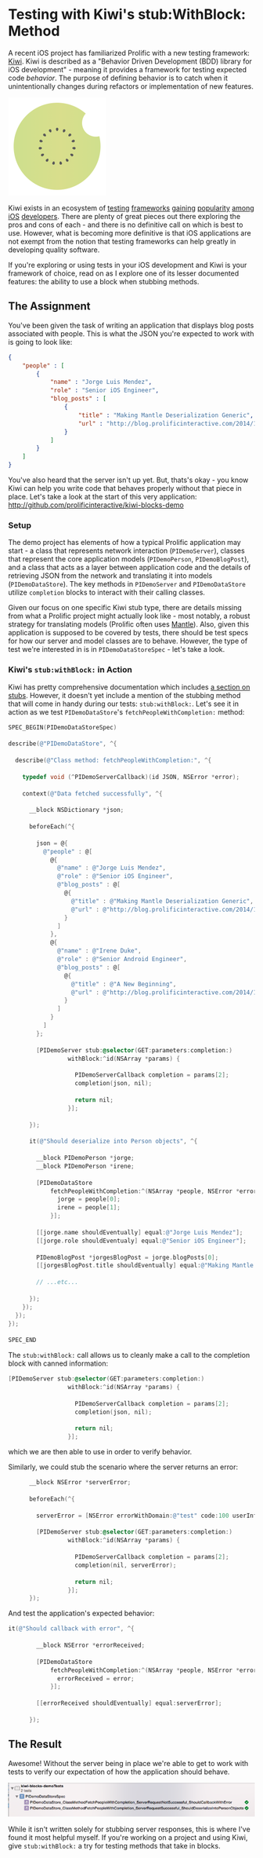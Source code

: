# Testing with Kiwi's stub:WithBlock: Method

A recent iOS project has familiarized Prolific with a new testing framework: [Kiwi](https://github.com/kiwi-bdd/Kiwi). Kiwi is described as a "Behavior Driven Development (BDD) library for iOS development" - meaning it provides a framework for testing expected code _behavior_. The purpose of defining behavior is to catch when it unintentionally changes during refactors or implementation of new features. 

![Kiwi logo](https://raw.githubusercontent.com/prolificinteractive/kiwi-blocks-demo/master/images/kiwi1.png?token=AFNCYUL2upZ84VdVqUqJ4y-qWlqbiCdAks5Vev7kwA%3D%3D "Kiwi logo")

Kiwi exists in an ecosystem of [testing](https://developer.apple.com/library/ios/documentation/DeveloperTools/Conceptual/testing_with_xcode/Introduction/Introduction.html) [frameworks](https://github.com/specta/specta) [gaining](https://github.com/kif-framework/KIF) [popularity](https://github.com/calabash/calabash-ios) [among](https://github.com/facebook/ios-snapshot-test-case) [iOS](https://github.com/pivotal/cedar) [developers](https://github.com/Quick/Quick). There are plenty of great pieces out there exploring the pros and cons of each - and there is no definitive call on which is best to use. However, what is becoming more definitive is that iOS applications are not exempt from the notion that testing frameworks can help greatly in developing quality software. 

If you're exploring or using tests in your iOS development and Kiwi is your framework of choice, read on as I explore one of its lesser documented features: the ability to use a block when stubbing methods.

## The Assignment

You've been given the task of writing an application that displays blog posts associated with people. This is what the JSON you're expected to work with is going to look like:

``` JSON
{
	"people" : [
		{
			"name" : "Jorge Luis Mendez",
			"role" : "Senior iOS Engineer",
			"blog_posts" : [
				{
					"title" : "Making Mantle Deserialization Generic",
					"url" : "http://blog.prolificinteractive.com/2014/12/15/making-mantle-deserialization-generic/"
				}
			]
		}
	]
}
```

You've also heard that the server isn't up yet. But, thats's okay - you know Kiwi can help you write code that behaves properly without that piece in place. Let's take a look at the start of this very application: http://github.com/prolificinteractive/kiwi-blocks-demo

### Setup

The demo project has elements of how a typical Prolific application may start - a class that represents network interaction (`PIDemoServer`), classes that represent the core application models (`PIDemoPerson`, `PIDemoBlogPost`), and a class that acts as a layer between application code and the details of retrieving JSON from the network and translating it into models (`PIDemoDataStore`). The key methods in `PIDemoServer` and `PIDemoDataStore` utilize `completion` blocks to interact with their calling classes. 

Given our focus on one specific Kiwi stub type, there are details missing from what a Prolific project might actually look like - most notably, a robust strategy for translating models (Prolific often uses [Mantle](http://blog.prolificinteractive.com/2014/12/15/making-mantle-deserialization-generic/)). Also, given this application is supposed to be covered by tests, there should be test specs for how our server and model classes are to behave. However, the type of test we're interested in is in `PIDemoDataStoreSpec` - let's take a look.

### Kiwi's `stub:withBlock:` in Action

Kiwi has pretty comprehensive documentation which includes [a section on stubs](https://github.com/kiwi-bdd/Kiwi/wiki/Mocks-and-Stubs#stubs). However, it doesn't yet include a mention of the stubbing method that will come in handy during our tests: `stub:withBlock:`. Let's see it in action as we test `PIDemoDataStore`'s `fetchPeopleWithCompletion:` method:

``` objective-c
SPEC_BEGIN(PIDemoDataStoreSpec)

describe(@"PIDemoDataStore", ^{

  describe(@"Class method: fetchPeopleWithCompletion:", ^{

    typedef void (^PIDemoServerCallback)(id JSON, NSError *error);

    context(@"Data fetched successfully", ^{

      __block NSDictionary *json;

      beforeEach(^{

        json = @{
          @"people" : @[
            @{
              @"name" : @"Jorge Luis Mendez",
              @"role" : @"Senior iOS Engineer",
              @"blog_posts" : @[
                @{
                  @"title" : @"Making Mantle Deserialization Generic",
                  @"url" : @"http://blog.prolificinteractive.com/2014/12/15/making-mantle-deserialization-generic/"
                }              
              ]
            },
            @{
              @"name" : @"Irene Duke",
              @"role" : @"Senior Android Engineer",
              @"blog_posts" : @[
                @{
                  @"title" : @"A New Beginning",
                  @"url" : @"http://blog.prolificinteractive.com/2014/11/19/new-beginning/"
                }
              ]
            }
          ]
        };

        [PIDemoServer stub:@selector(GET:parameters:completion:)
                 withBlock:^id(NSArray *params) {

                   PIDemoServerCallback completion = params[2];
                   completion(json, nil);

                   return nil;
                 }];

      });

      it(@"Should deserialize into Person objects", ^{

        __block PIDemoPerson *jorge;
        __block PIDemoPerson *irene;

        [PIDemoDataStore
            fetchPeopleWithCompletion:^(NSArray *people, NSError *error) {
              jorge = people[0];
              irene = people[1];
            }];

        [[jorge.name shouldEventually] equal:@"Jorge Luis Mendez"];
        [[jorge.role shouldEventualy] equal:@"Senior iOS Engineer"];

        PIDemoBlogPost *jorgesBlogPost = jorge.blogPosts[0];
        [[jorgesBlogPost.title shouldEventually] equal:@"Making Mantle Deserialization Generic"];
        
        // ...etc...

      });
    });
  });
});

SPEC_END
```

The `stub:withBlock:` call allows us to cleanly make a call to the completion block with canned information:

``` objective-c
[PIDemoServer stub:@selector(GET:parameters:completion:)
                 withBlock:^id(NSArray *params) {

                   PIDemoServerCallback completion = params[2];
                   completion(json, nil);

                   return nil;
                 }];
```

which we are then able to use in order to verify behavior.

Similarly, we could stub the scenario where the server returns an error:
``` objective-c
      __block NSError *serverError;

      beforeEach(^{

        serverError = [NSError errorWithDomain:@"test" code:100 userInfo:@{ @"user" : @"info" }];

        [PIDemoServer stub:@selector(GET:parameters:completion:)
                 withBlock:^id(NSArray *params) {

                   PIDemoServerCallback completion = params[2];
                   completion(nil, serverError);

                   return nil;
                 }];
      });
```

And test the application's expected behavior:

``` objective-c
it(@"Should callback with error", ^{

        __block NSError *errorReceived;

        [PIDemoDataStore
            fetchPeopleWithCompletion:^(NSArray *people, NSError *error) {
              errorReceived = error;
            }];

        [[errorReceived shouldEventually] equal:serverError];

      });
```

## The Result

Awesome! Without the server being in place we're able to get to work with tests to verify our expectation of how the application should behave.

![Kiwi test results](https://raw.githubusercontent.com/prolificinteractive/kiwi-blocks-demo/master/images/kiwi-test-results.png?token=AFNCYT2ygfXbl5zBVIftWyr8RaF7z8ecks5Vev74wA%3D%3D "Kiwi test results")

While it isn't written solely for stubbing server responses, this is where I've found it most helpful myself. If you're working on a project and using Kiwi, give `stub:withBlock:` a try for testing methods that take in blocks.

